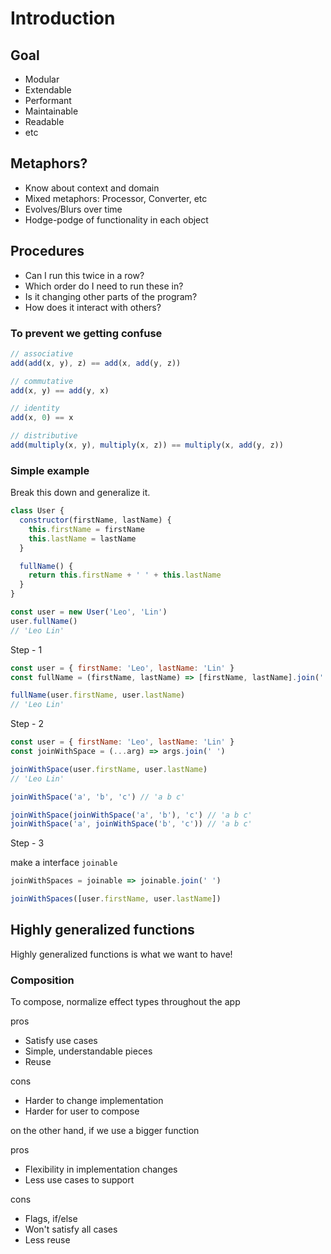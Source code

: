 # Introduction

## Goal

- Modular
- Extendable
- Performant
- Maintainable
- Readable
- etc

## Metaphors?

- Know about context and domain
- Mixed metaphors: Processor, Converter, etc
- Evolves/Blurs over time
- Hodge-podge of functionality in each object

## Procedures

- Can I run this twice in a row?
- Which order do I need to run these in?
- Is it changing other parts of the program?
- How does it interact with others?

### To prevent we getting confuse

```js
// associative
add(add(x, y), z) == add(x, add(y, z))

// commutative
add(x, y) == add(y, x)

// identity
add(x, 0) == x

// distributive
add(multiply(x, y), multiply(x, z)) == multiply(x, add(y, z))
```

### Simple example

Break this down and generalize it.

```js
class User {
  constructor(firstName, lastName) {
    this.firstName = firstName
    this.lastName = lastName
  }

  fullName() {
    return this.firstName + ' ' + this.lastName
  }
}

const user = new User('Leo', 'Lin')
user.fullName()
// 'Leo Lin'
```

Step - 1

```js
const user = { firstName: 'Leo', lastName: 'Lin' }
const fullName = (firstName, lastName) => [firstName, lastName].join(' ')

fullName(user.firstName, user.lastName)
// 'Leo Lin'
```

Step - 2

```js
const user = { firstName: 'Leo', lastName: 'Lin' }
const joinWithSpace = (...arg) => args.join(' ')

joinWithSpace(user.firstName, user.lastName)
// 'Leo Lin'

joinWithSpace('a', 'b', 'c') // 'a b c'

joinWithSpace(joinWithSpace('a', 'b'), 'c') // 'a b c'
joinWithSpace('a', joinWithSpace('b', 'c')) // 'a b c'
```

Step - 3

make a interface `joinable`

```js
joinWithSpaces = joinable => joinable.join(' ')

joinWithSpaces([user.firstName, user.lastName])
```

## Highly generalized functions

Highly generalized functions is what we want to have!

### Composition

To compose, normalize effect types throughout the app

pros

- Satisfy use cases
- Simple, understandable pieces
- Reuse

cons

- Harder to change implementation
- Harder for user to compose

on the other hand, if we use a bigger function

pros

- Flexibility in implementation changes
- Less use cases to support

cons

- Flags, if/else
- Won't satisfy all cases
- Less reuse
